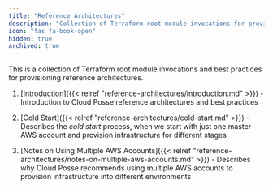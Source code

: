 ```yaml
---
title: "Reference Architectures"
description: "Collection of Terraform root module invocations for provisioning reference architectures"
icon: "fas fa-book-open"
hidden: true
archived: true
---
```


This is a collection of Terraform root module invocations and best practices for provisioning reference architectures.

1. [Introduction]({{< relref "reference-architectures/introduction.md" >}}) - Introduction to Cloud Posse reference architectures and best practices

2. [Cold Start]({{< relref "reference-architectures/cold-start.md" >}}) - Describes the *cold start* process, when we start with just one master AWS account and provision infrastructure for different stages

3. [Notes on Using Multiple AWS Accounts]({{< relref "reference-architectures/notes-on-multiple-aws-accounts.md" >}}) - Describes why Cloud Posse recommends using multiple AWS accounts to provision infrastructure into different environments
